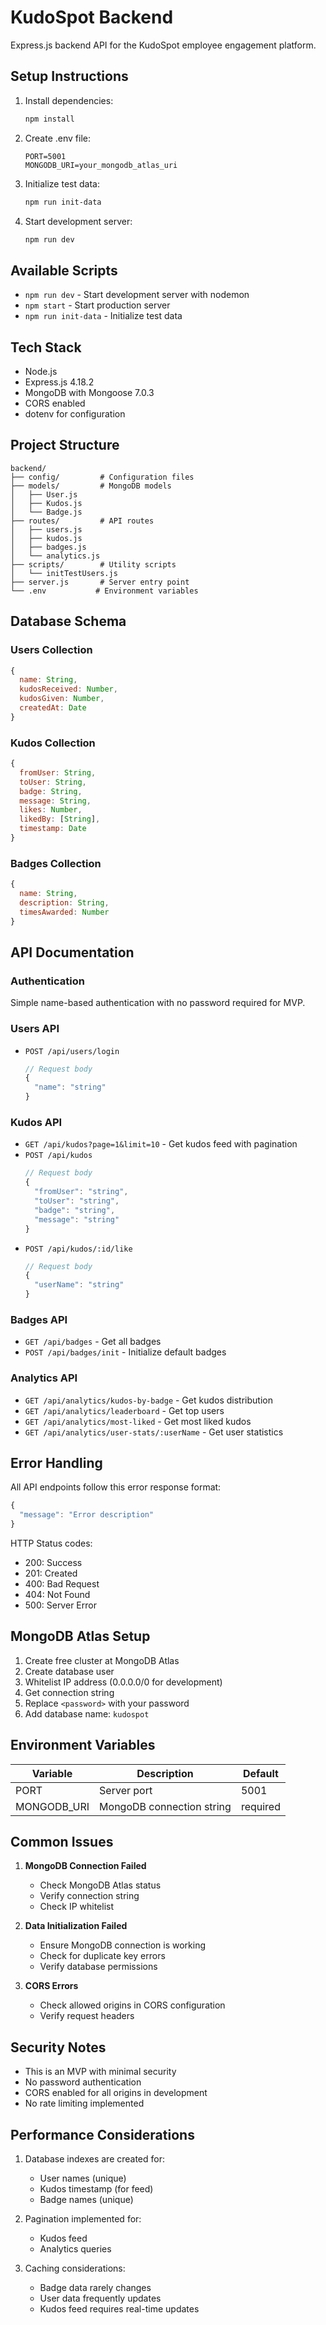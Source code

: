 # KudoSpot Backend

Express.js backend API for the KudoSpot employee engagement platform.

## Setup Instructions

1. Install dependencies:

   ```bash
   npm install
   ```

2. Create .env file:

   ```env
   PORT=5001
   MONGODB_URI=your_mongodb_atlas_uri
   ```

3. Initialize test data:

   ```bash
   npm run init-data
   ```

4. Start development server:
   ```bash
   npm run dev
   ```

## Available Scripts

- `npm run dev` - Start development server with nodemon
- `npm start` - Start production server
- `npm run init-data` - Initialize test data

## Tech Stack

- Node.js
- Express.js 4.18.2
- MongoDB with Mongoose 7.0.3
- CORS enabled
- dotenv for configuration

## Project Structure

```
backend/
├── config/         # Configuration files
├── models/         # MongoDB models
│   ├── User.js
│   ├── Kudos.js
│   └── Badge.js
├── routes/         # API routes
│   ├── users.js
│   ├── kudos.js
│   ├── badges.js
│   └── analytics.js
├── scripts/        # Utility scripts
│   └── initTestUsers.js
├── server.js       # Server entry point
└── .env           # Environment variables
```

## Database Schema

### Users Collection

```javascript
{
  name: String,
  kudosReceived: Number,
  kudosGiven: Number,
  createdAt: Date
}
```

### Kudos Collection

```javascript
{
  fromUser: String,
  toUser: String,
  badge: String,
  message: String,
  likes: Number,
  likedBy: [String],
  timestamp: Date
}
```

### Badges Collection

```javascript
{
  name: String,
  description: String,
  timesAwarded: Number
}
```

## API Documentation

### Authentication

Simple name-based authentication with no password required for MVP.

### Users API

- `POST /api/users/login`
  ```javascript
  // Request body
  {
    "name": "string"
  }
  ```

### Kudos API

- `GET /api/kudos?page=1&limit=10` - Get kudos feed with pagination
- `POST /api/kudos`
  ```javascript
  // Request body
  {
    "fromUser": "string",
    "toUser": "string",
    "badge": "string",
    "message": "string"
  }
  ```
- `POST /api/kudos/:id/like`
  ```javascript
  // Request body
  {
    "userName": "string"
  }
  ```

### Badges API

- `GET /api/badges` - Get all badges
- `POST /api/badges/init` - Initialize default badges

### Analytics API

- `GET /api/analytics/kudos-by-badge` - Get kudos distribution
- `GET /api/analytics/leaderboard` - Get top users
- `GET /api/analytics/most-liked` - Get most liked kudos
- `GET /api/analytics/user-stats/:userName` - Get user statistics

## Error Handling

All API endpoints follow this error response format:

```javascript
{
  "message": "Error description"
}
```

HTTP Status codes:

- 200: Success
- 201: Created
- 400: Bad Request
- 404: Not Found
- 500: Server Error

## MongoDB Atlas Setup

1. Create free cluster at MongoDB Atlas
2. Create database user
3. Whitelist IP address (0.0.0.0/0 for development)
4. Get connection string
5. Replace `<password>` with your password
6. Add database name: `kudospot`

## Environment Variables

| Variable    | Description               | Default  |
| ----------- | ------------------------- | -------- |
| PORT        | Server port               | 5001     |
| MONGODB_URI | MongoDB connection string | required |

## Common Issues

1. **MongoDB Connection Failed**

   - Check MongoDB Atlas status
   - Verify connection string
   - Check IP whitelist

2. **Data Initialization Failed**

   - Ensure MongoDB connection is working
   - Check for duplicate key errors
   - Verify database permissions

3. **CORS Errors**
   - Check allowed origins in CORS configuration
   - Verify request headers

## Security Notes

- This is an MVP with minimal security
- No password authentication
- CORS enabled for all origins in development
- No rate limiting implemented

## Performance Considerations

1. Database indexes are created for:

   - User names (unique)
   - Kudos timestamp (for feed)
   - Badge names (unique)

2. Pagination implemented for:

   - Kudos feed
   - Analytics queries

3. Caching considerations:
   - Badge data rarely changes
   - User data frequently updates
   - Kudos feed requires real-time updates
